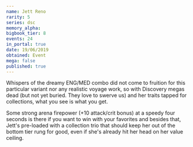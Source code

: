 ```yaml
---
name: Jett Reno
rarity: 5
series: dsc
memory_alpha:
bigbook_tier: 8
events: 24
in_portal: true
date: 19/06/2019
obtained: Event
mega: false
published: true
---
```


Whispers of the dreamy ENG/MED combo did not come to fruition for this particular variant nor any realistic voyage work, so with Discovery megas dead (but not yet buried. They love to swerve us) and her traits tapped for collections, what you see is what you get.

Some strong arena firepower (+10 attack/crit bonus) at a speedy four seconds is there if you want to win with your favorites and besides that, Jett's pre-loaded with a collection trio that should keep her out of the bottom tier rung for good, even if she's already hit her head on her value ceiling.
